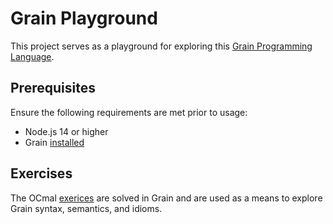 # Grain Playground

This project serves as a playground for exploring this [Grain Programming Language](https://grain-lang.org/).

## Prerequisites

Ensure the following requirements are met prior to usage:

- Node.js 14 or higher
- Grain [installed](https://grain-lang.org/docs/getting_grain)

## Exercises

The OCmal [exerices](https://ocaml.org/problems) are solved in Grain and are used as a means to explore Grain syntax, semantics, and idioms.
